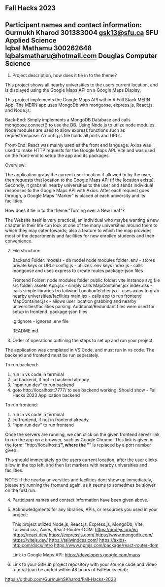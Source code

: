 Fall Hacks 2023  
-----------------------------------------------------------------------------------------------------------------------------------------  
Participant names and contact information:    
Gurmukh Kharod      301383004                  gsk13@sfu.ca                       SFU Applied Science  
Iqbal Mathamu       300262648            Iqbalsmatharu@hotmail.com                Douglas Computer Science  
------------------------------------------------------------------------------------------------------------------------------------------  



1. Project description, how does it tie in to the theme?

This project shows all nearby universities to the users current location, and is displayed using the Google Maps API on a Google Maps Display.

This project implements the Google Maps API within A Full Stack MERN App.
The MERN app uses MongoDb with mongoose, express.js, React.js, and Node.js.

Back-End:
Simply implements a MongoDB Database and calls mongoose.connect() to use the DB.
Using Node.js to utlize node modules.
Node modules are used to allow express functions such as request/respose.
A config.js file holds all ports and URLs.

Front-End:
React was mainly used as the front end language.
Axios was used to make HTTP requests for the Google Maps API.
Vite and was used on the front-end to setup the app and its packages.

Overview: 

The application grabs the current user location if allowed to by the user, then requests that location to the Google Maps API (if the location exists).
Secondly, it grabs all nearby universities to the user and sends individual responses to the Google Maps API with Axios.
After each request goes through, a Google Maps "Marker" is placed at each university and its facilities.

How does it tie in to the theme:"Turning over a New Leaf"?

The Website itself is very practical, an individual who maybe wanting a new chapter in their life can look at one of the many universities around them to which they may cater towards; also a feature to which the map provides most of the departments and facilities for new enrolled students and their convenience.



2. File structure:
   
   Backend Folder:
       models - db model
       node modules folder
       .env - stores private keys or URLs
       config.js - utilizes .env keys
       index.js - calls mongoose and uses express to create routes
       package-json files
   
   Frontend Folder:
       node modules folder
       public folder:
          vite instance svg file
       src folder:
          assets
          App.jsx - simply calls MapContainer.jsx 
          index.css - calls simple libraries fro tailwind
          Locationfetcher.jsx - uses axios to grab nearby universities/facilities
          main.jsx - calls app to run frontend
          MapContainer.jsx - allows user location grabbing and nearby universities/facilities parsing.
      Additonal/Redundant files were used for setup in frontend.
      package-json files
    
   .gitignore - ignores .env file
   
   README.md



3. Order of operations outlining the steps to set up and run your project:

The application was completed in VS Code, and must run in vs code. The backend and frontend must be run seperately.

To run backend:
   1. run in vs code in terminal
   2.  cd backend, if not in backend already
   3. "npm run dev" to run backend
   4. goto http://localhost:7777/ to see backend working. Should show - Fall Hacks 2023 Application backend

To run frontend:
   1. run in vs code in terminal
   2. cd frontend, if not in frontend already
   3. "npm run dev" to run frontend

Once the servers are running, we can click on the given frontend server link to run the app on a browser, such as Google Chrome. 
This link is given in the form: "http://localhost:____/", where the "____" is replaced by a port number given.

This should immediately go the users current location, after the user clicks allow in the top left, and then list markers with nearby universities and facilities.

NOTE: If the nearby universities and facilities dont show up immediately, please try running the frontend again, as it seems to sometimes be slower on the first run.



4. Participant names and contact information have been given above.



5. Acknowledgments for any libraries, APIs, or resources you used in your project:
   
   This project utlized Node.js, React.js, Express.js, MongoDb, Vite, Tailwind.css, Axios, React-Router-DOM.
   https://nodejs.org/en
   https://react.dev/
   https://expressjs.com/
   https://www.mongodb.com/
   https://vitejs.dev/
   https://tailwindcss.com/
   https://axios-http.com/docs/intro
   https://www.npmjs.com/package/react-router-dom

   Link to Google Maps API: https://developers.google.com/maps

6. Link to your GitHub project repository with your source code and video tutorial (can be added within 48 hours of FallHacks end):

https://github.com/GurmukhSKharod/Fall-Hacks-2023





   



   



